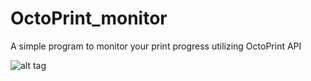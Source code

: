 # OctoPrint_monitor
A simple program to monitor your print progress utilizing OctoPrint API


![alt tag](http://i.imgur.com/JpLZXGT.png)
